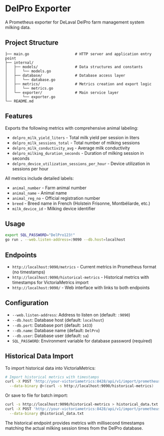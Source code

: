 # DelPro Exporter

A Prometheus exporter for DeLaval DelPro farm management system milking data.

## Project Structure

```
├── main.go                     # HTTP server and application entry point
├── internal/
│   ├── models/                 # Data structures and constants
│   │   └── models.go
│   ├── database/               # Database access layer
│   │   └── database.go
│   ├── metrics/                # Metrics creation and export logic
│   │   └── metrics.go
│   └── exporter/               # Main service layer
│       └── exporter.go
└── README.md
```

## Features

Exports the following metrics with comprehensive animal labeling:
- `delpro_milk_yield_liters` - Total milk yield per session in liters
- `delpro_milk_sessions_total` - Total number of milking sessions
- `delpro_milk_conductivity_avg` - Average milk conductivity
- `delpro_milking_duration_seconds` - Duration of milking session in seconds
- `delpro_device_utilization_sessions_per_hour` - Device utilization in sessions per hour

All metrics include detailed labels:
- `animal_number` - Farm animal number
- `animal_name` - Animal name
- `animal_reg_no` - Official registration number
- `breed` - Breed name in French (Holstein Frisonne, Montbéliarde, etc.)
- `milk_device_id` - Milking device identifier

## Usage

```bash
export SQL_PASSWORD="DelPro123!"
go run . --web.listen-address=:9090 --db.host=localhost
```

## Endpoints

- `http://localhost:9090/metrics` - Current metrics in Prometheus format (no timestamps)
- `http://localhost:9090/historical-metrics` - Historical metrics with timestamps for VictoriaMetrics import
- `http://localhost:9090/` - Web interface with links to both endpoints

## Configuration

- `--web.listen-address`: Address to listen on (default: `:9090`)
- `--db.host`: Database host (default: `localhost`)
- `--db.port`: Database port (default: `1433`)
- `--db.name`: Database name (default: `DelPro`)
- `--db.user`: Database user (default: `sa`)
- `SQL_PASSWORD`: Environment variable for database password (required)

## Historical Data Import

To import historical data into VictoriaMetrics:

```bash
# Import historical metrics with timestamps
curl -X POST 'http://your-victoriametrics:8428/api/v1/import/prometheus' \
  --data-binary @<(curl -s http://localhost:9090/historical-metrics)
```

Or save to file for batch import:
```bash
curl -s http://localhost:9090/historical-metrics > historical_data.txt
curl -X POST 'http://your-victoriametrics:8428/api/v1/import/prometheus' \
  --data-binary @historical_data.txt
```

The historical endpoint provides metrics with millisecond timestamps matching the actual milking session times from the DelPro database.